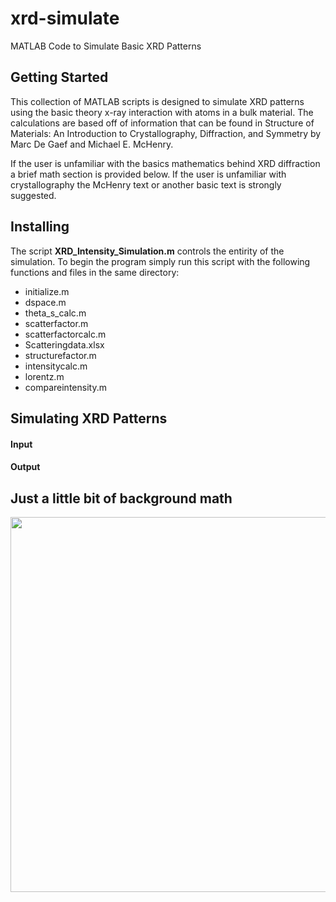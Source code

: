 # xrd-simulate
MATLAB Code to Simulate Basic XRD Patterns

## Getting Started
This collection of MATLAB scripts is designed to simulate XRD patterns using the basic theory x-ray interaction with atoms in a bulk material. The calculations are based off of information that can be found in Structure of Materials: An Introduction to Crystallography, Diffraction, and Symmetry by Marc De Gaef and Michael E. McHenry. 

If the user is unfamiliar with the basics mathematics behind XRD diffraction a brief math section is provided below. If the user is unfamiliar with crystallography the McHenry text or another basic text is strongly suggested. 

## Installing
The script **XRD_Intensity_Simulation.m** controls the entirity of the simulation. To begin the program simply run this script with the following functions and files in the same directory:
- initialize.m
- dspace.m
- theta_s_calc.m
- scatterfactor.m
- scatterfactorcalc.m
- Scatteringdata.xlsx
- structurefactor.m
- intensitycalc.m
- lorentz.m
- compareintensity.m

## Simulating XRD Patterns


#### Input


#### Output


## Just a little bit of background math



<img src="https://github.com/cameronmcelfresh/kernel-average-misorientation/blob/master/kernel_math.JPG" width="600">





  

